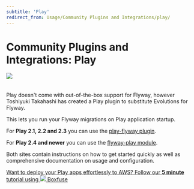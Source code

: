 ```yaml
---
subtitle: 'Play'
redirect_from: Usage/Community Plugins and Integrations/play/
---
```

# Community Plugins and Integrations: Play

<img src="assets/play.png" style="margin-bottom: 20px">

Play doesn't come with out-of-the-box support for Flyway, however Toshiyuki Takahashi has created a Play plugin to substitute Evolutions for Flyway.

This lets you run your Flyway migrations on Play application startup.

For <strong>Play 2.1, 2.2 and 2.3</strong> you can use the <a href="https://github.com/tototoshi/play-flyway">play-flyway plugin</a>.

For <strong>Play 2.4 and newer</strong> you can use the <a href="https://github.com/flyway/flyway-play">flyway-play module</a>.

Both sites contain instructions on how to get started quickly as well as comprehensive documentation on usage and configuration.

<a class="inline-cta" href="https://boxfuse.com/blog/playframework-aws"><i class="fa fa-cloud"></i> Want to deploy your Play apps effortlessly to AWS? Follow our <strong>5 minute</strong> tutorial using <img src="assets/boxfuse-logo-nano-blue.png"> Boxfuse <i class="fa fa-arrow-right"></i></a>

